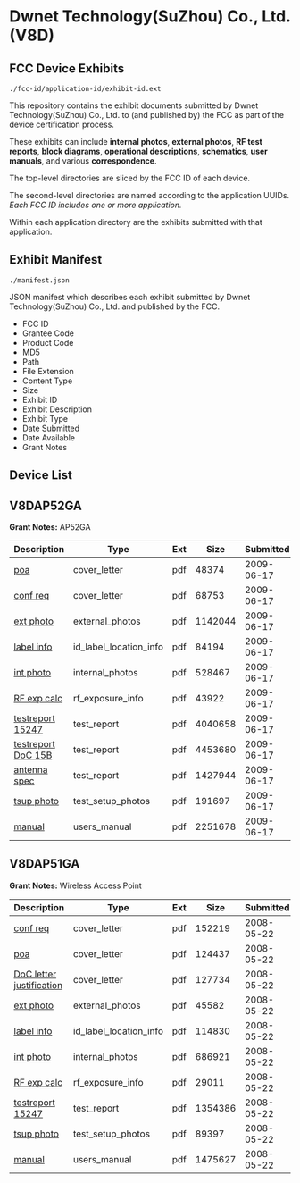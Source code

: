 # Dwnet Technology(SuZhou) Co., Ltd. (V8D)
## FCC Device Exhibits

```
./fcc-id/application-id/exhibit-id.ext
```

This repository contains the exhibit documents submitted by Dwnet Technology(SuZhou) Co., Ltd. to (and published by) the FCC as part of the device certification process.

These exhibits can include **internal photos**, **external photos**, **RF test reports**, **block diagrams**, **operational descriptions**, **schematics**, **user manuals**, and various **correspondence**.

The top-level directories are sliced by the FCC ID of each device.

The second-level directories are named according to the application UUIDs. *Each FCC ID includes one or more application.*

Within each application directory are the exhibits submitted with that application. 

## Exhibit Manifest

```
./manifest.json
```

JSON manifest which describes each exhibit submitted by Dwnet Technology(SuZhou) Co., Ltd. and published by the FCC.

- FCC ID
- Grantee Code
- Product Code
- MD5
- Path
- File Extension
- Content Type
- Size
- Exhibit ID
- Exhibit Description
- Exhibit Type
- Date Submitted
- Date Available
- Grant Notes

## Device List
## V8DAP52GA
**Grant Notes:** AP52GA

| Description | Type | Ext | Size | Submitted | Available |
| ----------- | ---- | --- | ---- | --------- | --------- |
| [poa](V8DAP52GA/07717c9d6c7e6ab56a46427af8bfe73f/1125543.pdf) | cover_letter | pdf | 48374 | 2009-06-17 | 2009-06-17 |
| [conf req](V8DAP52GA/07717c9d6c7e6ab56a46427af8bfe73f/1125544.pdf) | cover_letter | pdf | 68753 | 2009-06-17 | 2009-06-17 |
| [ext photo](V8DAP52GA/07717c9d6c7e6ab56a46427af8bfe73f/1125545.pdf) | external_photos | pdf | 1142044 | 2009-06-17 | 2009-06-17 |
| [label info](V8DAP52GA/07717c9d6c7e6ab56a46427af8bfe73f/1125547.pdf) | id_label_location_info | pdf | 84194 | 2009-06-17 | 2009-06-17 |
| [int photo](V8DAP52GA/07717c9d6c7e6ab56a46427af8bfe73f/1125546.pdf) | internal_photos | pdf | 528467 | 2009-06-17 | 2009-06-17 |
| [RF exp calc](V8DAP52GA/07717c9d6c7e6ab56a46427af8bfe73f/1125548.pdf) | rf_exposure_info | pdf | 43922 | 2009-06-17 | 2009-06-17 |
| [testreport 15247](V8DAP52GA/07717c9d6c7e6ab56a46427af8bfe73f/1125549.pdf) | test_report | pdf | 4040658 | 2009-06-17 | 2009-06-17 |
| [testreport DoC 15B](V8DAP52GA/07717c9d6c7e6ab56a46427af8bfe73f/1125550.pdf) | test_report | pdf | 4453680 | 2009-06-17 | 2009-06-17 |
| [antenna spec](V8DAP52GA/07717c9d6c7e6ab56a46427af8bfe73f/1125551.pdf) | test_report | pdf | 1427944 | 2009-06-17 | 2009-06-17 |
| [tsup photo](V8DAP52GA/07717c9d6c7e6ab56a46427af8bfe73f/1125552.pdf) | test_setup_photos | pdf | 191697 | 2009-06-17 | 2009-06-17 |
| [manual](V8DAP52GA/07717c9d6c7e6ab56a46427af8bfe73f/1125554.pdf) | users_manual | pdf | 2251678 | 2009-06-17 | 2009-06-17 |
## V8DAP51GA
**Grant Notes:** Wireless Access Point

| Description | Type | Ext | Size | Submitted | Available |
| ----------- | ---- | --- | ---- | --------- | --------- |
| [conf req](V8DAP51GA/983ef7196cba3603c24d376041f475c0/944948.pdf) | cover_letter | pdf | 152219 | 2008-05-22 | 2008-05-22 |
| [poa](V8DAP51GA/983ef7196cba3603c24d376041f475c0/944949.pdf) | cover_letter | pdf | 124437 | 2008-05-22 | 2008-05-22 |
| [DoC letter justification](V8DAP51GA/983ef7196cba3603c24d376041f475c0/944950.pdf) | cover_letter | pdf | 127734 | 2008-05-22 | 2008-05-22 |
| [ext photo](V8DAP51GA/983ef7196cba3603c24d376041f475c0/944951.pdf) | external_photos | pdf | 45582 | 2008-05-22 | 2008-05-22 |
| [label info](V8DAP51GA/983ef7196cba3603c24d376041f475c0/944953.pdf) | id_label_location_info | pdf | 114830 | 2008-05-22 | 2008-05-22 |
| [int photo](V8DAP51GA/983ef7196cba3603c24d376041f475c0/944952.pdf) | internal_photos | pdf | 686921 | 2008-05-22 | 2008-05-22 |
| [RF exp calc](V8DAP51GA/983ef7196cba3603c24d376041f475c0/944954.pdf) | rf_exposure_info | pdf | 29011 | 2008-05-22 | 2008-05-22 |
| [testreport 15247](V8DAP51GA/983ef7196cba3603c24d376041f475c0/944955.pdf) | test_report | pdf | 1354386 | 2008-05-22 | 2008-05-22 |
| [tsup photo](V8DAP51GA/983ef7196cba3603c24d376041f475c0/944956.pdf) | test_setup_photos | pdf | 89397 | 2008-05-22 | 2008-05-22 |
| [manual](V8DAP51GA/983ef7196cba3603c24d376041f475c0/944957.pdf) | users_manual | pdf | 1475627 | 2008-05-22 | 2008-05-22 |
